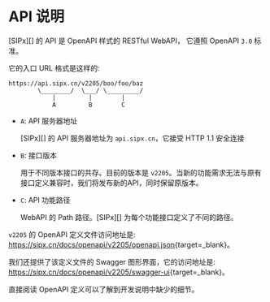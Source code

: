 # API 说明

[SIPx][] 的 API 是 OpenAPI 样式的 RESTful WebAPI， 它遵照 OpenAPI `3.0` 标准。

它的入口 URL 格式是这样的:

```linenums="0" hl_lines="1"
https://api.sipx.cn/v2205/boo/foo/baz
        \________/  \___/ \_________/
            |         |        |
            A         B        C
```

- `A`: API 服务器地址

    [SIPx][] 的 API 服务器地址为 `api.sipx.cn`，它接受 HTTP 1.1 安全连接

- `B`: 接口版本

    用于不同版本接口的共存。目前的版本是 `v2205`。当新的功能需求无法与原有接口定义兼容时，我们将发布新的API，同时保留原版本。

- `C`: API 功能路径

    WebAPI 的 Path 路径。[SIPx][] 为每个功能接口定义了不同的路径。

`v2205` 的 OpenAPI 定义文件访问地址是: <https://sipx.cn/docs/openapi/v2205/openapi.json>{target=_blank}。

我们还提供了该定义文件的 Swagger 图形界面，它的访问地址是: <https://sipx.cn/docs/openapi/v2205/swagger-ui>{target=_blank}。

直接阅读 OpenAPI 定义可以了解到开发说明中缺少的细节。
